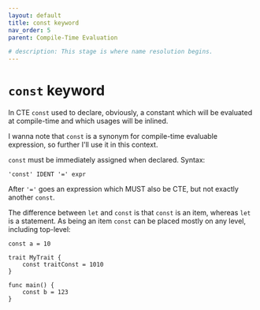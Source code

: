 ```yaml
---
layout: default
title: const keyword
nav_order: 5
parent: Compile-Time Evaluation

# description: This stage is where name resolution begins.
---
```


# `const` keyword

In CTE `const` used to declare, obviously, a constant which will be evaluated at compile-time and which usages will be inlined.

I wanna note that `const` is a synonym for compile-time evaluable expression, so further I'll use it in this context.

`const` must be immediately assigned when declared. Syntax:

```antlr4
'const' IDENT '=' expr
```

After `'='` goes an expression which MUST also be CTE, but not exactly another `const`.

The difference between `let` and `const` is that `const` is an item, whereas `let` is a statement. As being an item `const` can be placed mostly on any level, including top-level:

```antlr4
const a = 10

trait MyTrait {
    const traitConst = 1010
}

func main() {
    const b = 123
}
```




